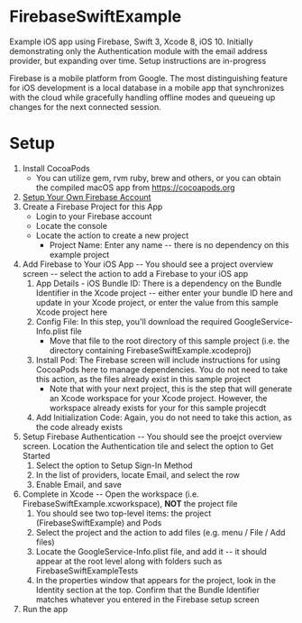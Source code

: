 # FirebaseSwiftExample
Example iOS app using Firebase, Swift 3, Xcode 8, iOS 10. Initially demonstrating only the Authentication module with the email address provider, but expanding over time. Setup instructions are in-progress

Firebase is a mobile platform from Google. The most distinguishing feature for iOS development is a local database in a mobile app that synchronizes with the cloud while gracefully handling offline modes and queueing up changes for the next connected session.

# Setup
1. Install CocoaPods
    * You can utilize gem, rvm ruby, brew and others, or you can obtain the compiled macOS app from https://cocoapods.org
2. [Setup Your Own Firebase Account](https://firebase.google.com)
3. Create a Firebase Project for this App
    * Login to your Firebase account
    * Locate the console
    * Locate the action to create a new project
        * Project Name: Enter any name -- there is no dependency on this example project
4. Add Firebase to Your iOS App -- You should see a project overview screen -- select the action to add a Firebase to your iOS app
    1. App Details - iOS Bundle ID: There is a dependency on the Bundle Identifier in the Xcode project -- either enter your bundle ID here and update in your Xcode project, or enter the value from this sample Xcode project here
    2. Config File: In this step, you'll download the required GoogleService-Info.plist file
        * Move that file to the root directory of this sample project (i.e. the directory containing FirebaseSwiftExample.xcodeproj)
    3. Install Pod: The Firebase screen will include instructions for using CocoaPods here to manage dependencies. You do not need to take this action, as the files already exist in this sample project
        * Note that with your next project, this is the step that will generate an Xcode workspace for your Xcode project. However, the workspace already exists for your for this sample projecdt
    4. Add Initialization Code: Again, you do not need to take this action, as the code already exists
5. Setup Firebase Authentication -- You should see the proejct overview screen. Location the Authentication tile and select the option to Get Started
    1. Select the option to Setup Sign-In Method
    2. In the list of providers, locate Email, and select the row
    3. Enable Email, and save
6. Complete in Xcode -- Open the workspace (i.e. FirebaseSwiftExample.xcworkspace), **NOT** the project file
    1. You should see two top-level items: the project (FirebaseSwiftExample) and Pods
    2. Select the project and the action to add files (e.g. menu / File / Add files)
    3. Locate the GoogleService-Info.plist file, and add it -- it should appear at the root level along with folders such as FirebaseSwiftExampleTests
    4. In the properties window that appears for the project, look in the Identity section at the top. Confirm that the Bundle Identifier matches whatever you entered in the Firebase setup screen
7. Run the app
    
        
